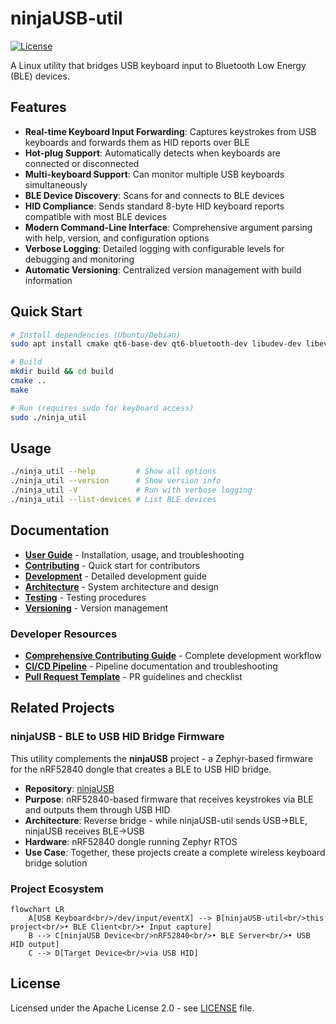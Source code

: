 # ninjaUSB-util

[![License](https://img.shields.io/badge/License-Apache%202.0-blue.svg)](https://opensource.org/licenses/Apache-2.0)

A Linux utility that bridges USB keyboard input to Bluetooth Low Energy (BLE) devices.

## Features

- **Real-time Keyboard Input Forwarding**: Captures keystrokes from USB keyboards
  and forwards them as HID reports over BLE
- **Hot-plug Support**: Automatically detects when keyboards are connected or
  disconnected
- **Multi-keyboard Support**: Can monitor multiple USB keyboards simultaneously
- **BLE Device Discovery**: Scans for and connects to BLE devices
- **HID Compliance**: Sends standard 8-byte HID keyboard reports compatible with
  most BLE devices
- **Modern Command-Line Interface**: Comprehensive argument parsing with help,
  version, and configuration options
- **Verbose Logging**: Detailed logging with configurable levels for debugging and
  monitoring
- **Automatic Versioning**: Centralized version management with build information

## Quick Start

```bash
# Install dependencies (Ubuntu/Debian)
sudo apt install cmake qt6-base-dev qt6-bluetooth-dev libudev-dev libevdev-dev

# Build
mkdir build && cd build
cmake ..
make

# Run (requires sudo for keyboard access)
sudo ./ninja_util
```

## Usage

```bash
./ninja_util --help         # Show all options
./ninja_util --version      # Show version info
./ninja_util -V             # Run with verbose logging
./ninja_util --list-devices # List BLE devices
```

## Documentation

- **[User Guide](doc/USER_GUIDE.md)** - Installation, usage, and troubleshooting
- **[Contributing](CONTRIBUTING.md)** - Quick start for contributors
- **[Development](doc/DEVELOPMENT.md)** - Detailed development guide
- **[Architecture](doc/ARCHITECTURE.md)** - System architecture and design
- **[Testing](doc/TESTING.md)** - Testing procedures
- **[Versioning](doc/VERSIONING.md)** - Version management

### Developer Resources

- **[Comprehensive Contributing Guide](doc/CONTRIBUTING.md)** - Complete development workflow
- **[CI/CD Pipeline](doc/PIPELINE.md)** - Pipeline documentation and troubleshooting
- **[Pull Request Template](doc/pull_request_template.md)** - PR guidelines and checklist

## Related Projects

### ninjaUSB - BLE to USB HID Bridge Firmware

This utility complements the **ninjaUSB** project - a Zephyr-based firmware for the
nRF52840 dongle that creates a BLE to USB HID bridge.

- **Repository**: [ninjaUSB](https://github.com/mr-u0b0dy/ninjaUSB/tree/dev)
- **Purpose**: nRF52840-based firmware that receives keystrokes via BLE and outputs
  them through USB HID
- **Architecture**: Reverse bridge - while ninjaUSB-util sends USB→BLE, ninjaUSB
  receives BLE→USB
- **Hardware**: nRF52840 dongle running Zephyr RTOS
- **Use Case**: Together, these projects create a complete wireless keyboard bridge
  solution

### Project Ecosystem

```mermaid
flowchart LR
    A[USB Keyboard<br/>/dev/input/eventX] --> B[ninjaUSB-util<br/>this project<br/>• BLE Client<br/>• Input capture]
    B --> C[ninjaUSB Device<br/>nRF52840<br/>• BLE Server<br/>• USB HID output]
    C --> D[Target Device<br/>via USB HID]
```

## License

Licensed under the Apache License 2.0 - see [LICENSE](LICENSE) file.
